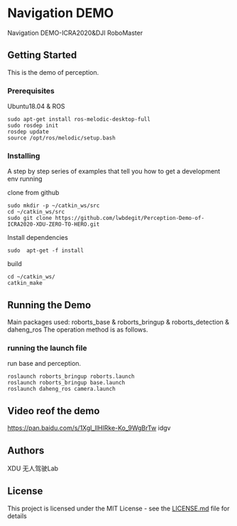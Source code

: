 # Navigation DEMO

Navigation DEMO-ICRA2020&DJI RoboMaster 

## Getting Started

This is the demo of perception. 

### Prerequisites

Ubuntu18.04 &
ROS

```
sudo apt-get install ros-melodic-desktop-full
sudo rosdep init
rosdep update
source /opt/ros/melodic/setup.bash
```

### Installing

A step by step series of examples that tell you how to get a development env running

clone from github

```
sudo mkdir -p ~/catkin_ws/src
cd ~/catkin_ws/src
sudo git clone https://github.com/lwbdegit/Perception-Demo-of-ICRA2020-XDU-ZERO-TO-HERO.git
```

Install dependencies

```
sudo  apt-get -f install

```

build

```
cd ~/catkin_ws/
catkin_make

```

## Running the Demo
Main packages used:
roborts_base &
roborts_bringup &
roborts_detection &
daheng_ros
The operation method is as follows.

### running the launch file

run base and perception. 

```
roslaunch roborts_bringup roborts.launch
roslaunch roborts_bringup base.launch
roslaunch daheng_ros camera.launch
```

## Video reof the demo

https://pan.baidu.com/s/1Xgl_llHIRke-Ko_9WgBrTw
idgv

## Authors

XDU 无人驾驶Lab

## License

This project is licensed under the MIT License - see the [LICENSE.md](LICENSE.md) file for details



